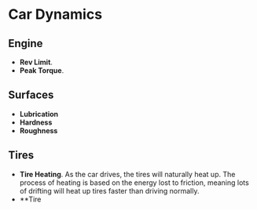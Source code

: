 # Car Dynamics

## Engine

* **Rev Limit**.
* **Peak Torque**.

## Surfaces

* **Lubrication**
* **Hardness**
* **Roughness**

## Tires

* **Tire Heating**. As the car drives, the tires will naturally heat up. The process of heating is based on the energy lost to friction, meaning lots of drifting will heat up tires faster than driving normally.
* **Tire 
